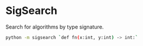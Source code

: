 # SigSearch

Search for algorithms by type signature.


```bash
python -m sigsearch `def fn(x:int, y:int) -> int:`
```

